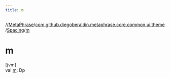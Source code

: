 ```yaml
---
title: m
---
```

//[MetaPhrase](../../../index.html)/[com.github.diegoberaldin.metaphrase.core.common.ui.theme](../index.html)/[Spacing](index.html)/[m](m.html)



# m



[jvm]\
val [m](m.html): Dp





